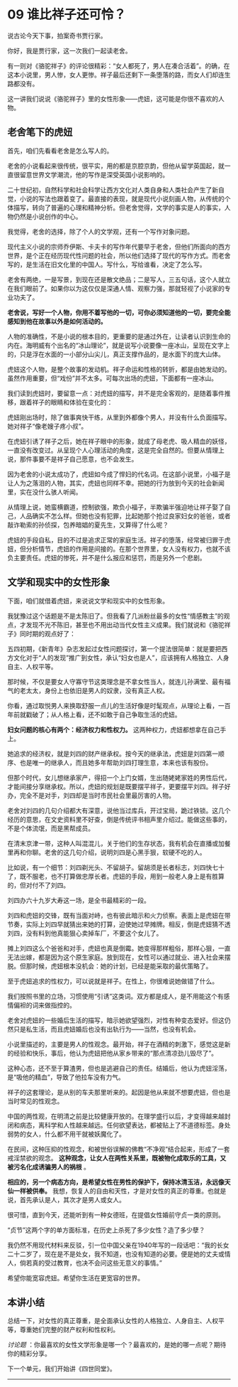 # 09 谁比祥子还可怜？

说古论今天下事，拍案奇书贾行家。

你好，我是贾行家，这一次我们一起读老舍。

有一则对《骆驼祥子》的评论很精彩：“女人都死了，男人在凑合活着”。的确，在这本小说里，男人惨，女人更惨。祥子最后还剩下一条堕落的路，而女人们却连生路都没有。

这一讲我们说说《骆驼祥子》里的女性形象——虎妞，这可能是你很不喜欢的人物。

## 老舍笔下的虎妞

首先，咱们先看看老舍是怎么写人的。

老舍的小说看起来很传统，很平实，用的都是京腔京韵，但他从留学英国起，就一直很留意世界文学潮流，他的写作是深受英国小说影响的。

二十世纪初，自然科学和社会科学让西方文化对人类自身和人类社会产生了新自觉，小说的写法也跟着变了。最直接的表现，就是现代小说刻画人物，从传统的个体描写，转向了普遍的心理和精神分析。但老舍觉得，文学的事实是人的事实，人物仍然是小说创作的中心。

我觉得，老舍的选择，除了个人的文学观，还有一个写作对象问题。

现代主义小说的宗师乔伊斯、卡夫卡的写作年代要早于老舍，但他们所面向的西方世界，是个正在经历现代性问题的社会，所以他们选择了现代的写作方式。而老舍写的，是生活在旧文化里的中国人。写什么，写给谁看，决定了怎么写。

老舍有两绝，一是写景，到现在还是散文绝品；二是写人，三五句话，这个人就立在我们眼前了。如果你以为这仅仅是深通人情、观察力强，那就轻视了小说家的专业功夫了。

 **老舍说，写好一个人物，你用不着写他的一切，可你必须知道他的一切，要完全能感知到他在故事以外是如何活动的。**

人物的准确性，不是小说的根本目的，更重要的是通过外在，让读者认识到生命的内在。海明威有个出名的“冰山理论”，就是说写小说要像一座冰山，呈现在文字上的，只是浮在水面的一小部分山尖儿，真正支撑作品的，是水面下的庞大山体。

虎妞这个人物，是整个故事的发动机。祥子命运和性格的转折，都是由她发动的。虽然作用重要，但“戏份”并不太多。可每次出场的虎妞，下面都有一座冰山。

我们读到虎妞时，要留意一点：对虎妞的描写，并不是完全客观的，是随着事件推移，跟着祥子的眼睛和体验在变化的：

虎妞刚出场时，除了做事爽快干练，从里到外都像个男人，并没有什么负面描写。她对祥子“像老嫂子疼小叔”。

在虎妞引诱了祥子之后，她在祥子眼中的形象，就成了母老虎、吸人精血的妖怪，一直没有改变过。从呈现个人心理活动的角度，这是完全自然的。但要从情理上说，那件事要不是祥子自己愿意，也不会发生。

因为老舍的小说太成功了，虎妞如今成了悍妇的代名词。在这部小说里，小福子是让人为之落泪的人物，其实，虎妞也同样不幸。把她的行为放到今天的社会新闻里，实在没什么骇人听闻。

从情理上说，她蛮横霸道，控制欲强，欺负小福子，半欺骗半强迫地让祥子娶了自己，人品确实不怎么样。但她也没有犯罪，比起她那个抢过良家妇女的爸爸，或者敲诈勒索的孙侦探，包养暗娼的夏先生，又算得了什么呢？

虎妞的手段自私，目的不过是追求正常的家庭生活。祥子的堕落，经常被归罪于虎妞，但分析情节，虎妞的作用是间接的。在那个世界里，女人没有权力，也就不该负主要责任。虎妞的惨死，并不是什么报应和惩罚，而是另外一个悲剧。

## 文学和现实中的女性形象

下面，咱们就借着虎妞，来说说文学和现实中的女性形象。

我犹豫过这个话题是不是太陈旧了。但我看了几派粉丝最多的女性“情感教主”的观点，才发现不光不陈旧，甚至也不用出动当代女性主义成果。我们就说和《骆驼祥子》同时期的观点好了：

五四初期，《新青年》杂志发起过女性问题探讨，第一个提法很简单：就是要把西方文化对于“人的发现”推广到女性，承认“妇女也是人”，应该拥有人格独立、人身自主、人权平等。

那时候，不仅是要女人守寡守节这类理念是不拿女性当人，就连儿孙满堂、最有福气的老太太，身份上也依旧是男人的奴隶，没有真正人权。

你看，通过取悦男人来换取舒服一点儿的生活好像是时髦观点，从理论上看，一百年前就戳破了；从人格上看，还不如敢于自己争取生活的虎妞。

 **妇女问题的核心有两个：经济权力和性权力。** 这两种权力，虎妞都想拿在自己手上。

她追求的经济权，就是刘四的财产继承权。按今天的继承法，虎妞是刘四第一顺序、也是唯一的继承人，而且她多年帮助刘四打理生意，本来也该有股份。

但那个时代，女儿想继承家产，得招一个上门女婿，生出随姥姥家姓的男性后代，才能间接分享继承权。所以，虎妞的规划是既要摆平祥子，更要摆平刘四。祥子好办，完全不是对手，刘四却是当时市民社会里最厉害的人物。

老舍对刘四的几句介绍都大有深意，说他当过库兵，开过宝局，跪过铁锁。这几个经历的意思，在文史资料里不好查，倒是传统评书相声里介绍过。能做这些事的，不是个体流氓，而是黑帮成员。

在清末京津一带，这种人叫混混儿，关于他们的生存状态，我有机会在直播或加餐里再和你聊。老舍的这几句介绍，说明刘四是心黑手狠，软硬不吃的人。

比如说，有一个细节：刘四剃光头、不留胡子。留胡须是长者标志，刘四快七十了，既不服老，也不打算做忠厚长者。虎妞的手段，用到一般老人身上是有胜算的，但对付不了刘四。

刘四办六十九岁大寿这一场，是全书最精彩的一段。

刘四和虎妞的交锋，既有当面对峙，也有彼此暗示和火力侦察。表面上是虎妞在带节奏，实际上刘四早就猜出来她的打算，迫使她过早摊牌。相反，倒是虎妞猜不透刘四，没有料到他真能狠心卖掉车厂，不要这个女儿了。

摊上刘四这么个爸爸和对手，虎妞也真是倒霉。她变得那样粗俗，那样心狠，一直无法出嫁，都是因为这个原生家庭。放到现在，女性可以通过就业、进入社会来摆脱。但那时候，虎妞根本没机会：她的计划，已经是能采取的最优策略了。

至于虎妞追求的性权力，可以说就是祥子。在性上，你很难说她做错了什么。

我们按照书里的立场，习惯使用“引诱”这类词。双方都是成人，是不用能这个有感情偏袒的词来做指控的。

老舍对虎妞的一些婚后生活的描写，暗示她欲望强烈，对性有种变态爱好。但这仍然只是私生活，而且虎妞婚后也没有出轨行为——当然，也没有机会。

小说里描述的，主要是男人的性观念。最开始，祥子在酒精的刺激下，感觉这是新的经验和快乐，事后，他认为虎妞把他从家乡带来的“那点清凉劲儿毁尽了”。

这种心态，还不至于算渣男，但也是逃避自己的责任。结婚后，他认为虎妞淫荡，是“吸他的精血”，导致了他拉车没有力气。

祥子的这套理论，是从别的车夫那里听来的。起因是他从来就不想要虎妞，但也是当时常见的性观念。

中国的两性观，在明清之前是比较健康开放的。在理学盛行以后，才变得越来越封闭和病态，离科学和人性越来越远。任何欲望表达，都被贴上了不道德标签。身处弱势的女人，什么都不用干就被妖魔化了。

在民间，这种压抑的性观念，和被世俗误解的佛教“不净观”结合起来，形成了一套戒淫禁欲的观念。 **这种观念，让女人在两性关系里，既被物化成取乐的工具，又被污名化成诱骗男人的祸根** 。

 **相应的，另一个病态方向，是希望女性在男性的保护下，保持冰清玉洁，永远像天仙一样被供奉。** 我想，恢复人的自由和天性，才是对女性的真正的尊重。也就是说，首先承认是人，其次才是男人或女人。

很可惜，直到今天，还能听到有一种女德班，在提倡女性婚前守贞一类的原则。

“贞节”这两个字的单方面标准，在历史上杀死了多少女性？造了多少孽？

我仍然不用现代材料来反驳，引一位中国父亲在1940年写的一段话吧：“我的长女二十二岁了，现在是不是处女，我不知道，也没有知道的必要。便是她的丈夫或情人，倘若真的受过教育，也决不会问这些无意义的事情。”

希望你能宽容虎妞。希望你生活在更宽容的世界。

## 本讲小结

总结一下，对女性的真正尊重，是全面承认女性的人格独立、人身自主、人权平等，尊重她们完整的财产权利和性权利。

 *讨论题* ：你最喜欢的女性文学形象是哪一个？最喜欢的，是她的哪一点呢？期待你的精彩分享。

下一个单元，我们开始讲《四世同堂》。

---
